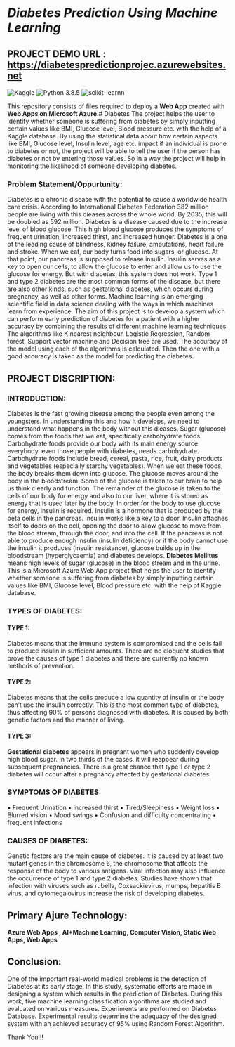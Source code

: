 # *Diabetes Prediction Using Machine Learning* 

## PROJECT DEMO URL : https://diabetespredictionprojec.azurewebsites.net

![Kaggle](https://img.shields.io/badge/Dataset-Kaggle-blue.svg) ![Python 3.8.5](https://img.shields.io/badge/Python-3.6-brightgreen.svg) ![scikit-learnn](https://img.shields.io/badge/Library-Scikit_Learn-orange.svg)

This repository consists of files required to deploy a **Web App** created with **Web Apps on Microsoft Azure**.# Diabetes The project helps the user to identify whether someone is suffering from diabetes by simply inputting certain values like BMI, Glucose level, Blood pressure etc. with the help of a Kaggle database.
By using the statistical data about how certain aspects like BMI, Glucose level, Insulin level, age etc. impact if an individual is prone to diabetes or not, the project will be able to tell the user if the person has diabetes or not by entering those values. So in a way the project will help in monitoring the likelihood of someone developing diabetes.

### Problem Statement/Oppurtunity:

Diabetes is a chronic disease with the potential to cause a worldwide health care crisis. According to International Diabetes Federation 382 million people are living with this dieases across the whole world. By 2035, this will be doubled as 592 million. Diabetes is a disease caused due to the increase level of blood glucose. This high blood glucose produces the symptoms of frequent urination, increased thirst, and increased hunger. Diabetes is a one of the leading cause of blindness, kidney failure, amputations, heart failure and stroke. When we eat, our body turns food into sugars, or glucose. At that point, our pancreas is supposed to release insulin. Insulin serves as a key to open our cells, to allow the glucose to enter and allow us to use the glucose for energy. But with diabetes, this system does not work. Type 1 and type 2 diabetes are the most common forms of the disease, but there are also other kinds, such as gestational diabetes, which occurs during pregnancy, as well as other forms. Machine learning is an emerging scientific field in data science dealing with the ways in which machines learn from experience. The aim of this project is to develop a system which can perform early prediction of diabetes for a patient with a higher accuracy by combining the results of different machine learning techniques. The algorithms like K nearest neighbour, Logistic Regression, Random forest, Support vector machine and Decision tree are used. The accuracy of the model using each of the algorithms is calculated. Then the one with a good accuracy is taken as the model for predicting the diabetes.

## PROJECT DISCRIPTION:

### INTRODUCTION:

Diabetes is the fast growing disease among the people even among the youngsters.  In  understanding  this  and  how  it develops,  we need  to  understand  what  happens  in  the  body without  this dieases.  Sugar  (glucose)  comes  from  the foods  that  we  eat,  specifically  carbohydrate  foods. Carbohydrate  foods  provide  our  body with  its  main energy  source  everybody,  even  those  people  with diabetes,  needs  carbohydrate.  Carbohydrate  foods include bread, cereal, pasta, rice, fruit, dairy products and vegetables (especially  starchy  vegetables). When we eat these foods, the body breaks them down into glucose. The  glucose  moves  around the  body  in  the bloodstream.  Some  of  the  glucose  is  taken  to  our brain  to  help  us  think  clearly  and  function.  The remainder of the  glucose  is  taken to  the  cells of our body  for  energy  and  also  to  our  liver,  where  it  is stored  as  energy  that  is  used  later  by  the  body.  In order for the body to use glucose for energy, insulin is required. Insulin is a hormone that is produced by the  beta  cells in  the  pancreas.  Insulin  works  like a key to a  door.  Insulin attaches itself to doors on the cell, opening the door to allow glucose to move from the blood stream, through the door, and into the cell. If the pancreas is not able to produce enough insulin (insulin  deficiency)  or  if  the  body  cannot  use  the insulin it produces (insulin resistance), glucose builds up in  the bloodstream (hyperglycaemia) and diabetes develops.  **Diabetes  Mellitus**  means  high  levels  of sugar (glucose) in the blood stream and in the urine. This is a Microsoft Azure Web App project that helps the user to identify whether someone is suffering from diabetes by simply inputting certain values like BMI, Glucose level, Blood pressure etc. with the help of Kaggle database.

### TYPES OF DIABETES: 

#### TYPE 1:

Diabetes  means  that  the  immune  system  is compromised and the cells fail to produce insulin in sufficient  amounts.  There  are  no  eloquent  studies that prove the causes of type 1 diabetes and there are currently no known methods of prevention.

#### TYPE 2:

Diabetes means  that  the cells  produce  a  low quantity of  insulin  or  the body  can’t  use the insulin correctly. This is the most common type of diabetes, thus  affecting  90%  of  persons  diagnosed  with diabetes. It is caused by both genetic  factors and the manner of living. 

#### TYPE 3:

**Gestational diabetes** appears in pregnant women who suddenly develop high  blood  sugar.  In two thirds  of the  cases,  it  will  reappear  during  subsequent pregnancies.  There  is  a  great  chance  that type  1 or type 2 diabetes will occur after a pregnancy affected by gestational diabetes. 

### SYMPTOMS OF DIABETES:

   • Frequent Urination
   • Increased thirst 
   • Tired/Sleepiness 
   • Weight loss 
   • Blurred vision 
   •  Mood swings 
   • Confusion and difficulty concentrating 
   • frequent infections
 
### CAUSES OF DIABETES:

Genetic  factors  are the  main  cause  of diabetes.  It  is caused  by  at  least  two  mutant  genes  in  the chromosome  6,  the  chromosome  that  affects  the response  of  the  body  to  various  antigens. Viral infection may also influence the  occurrence  of type 1 and  type  2  diabetes. Studies have shown  that infection with viruses such as rubella, Coxsackievirus, mumps,  hepatitis  B  virus,  and  cytomegalovirus increase the risk of developing diabetes.

## Primary Ajure Technology:

**Azure Web Apps , AI+Machine Learning, Computer Vision, Static Web Apps, Web Apps**

## Conclusion:

One of the important real-world medical problems is the  detection  of  Diabetes  at  its  early  stage.  In  this study,  systematic  efforts  are  made  in  designing  a system  which  results  in  the  prediction  of  Diabetes. During this work, five machine learning classification algorithms  are  studied  and  evaluated  on  various measures.  Experiments  are  performed  on Diabetes  Database.  Experimental  results  determine the  adequacy  of  the  designed  system  with  an achieved  accuracy  of  95%  using  Random Forest Algorithm.  


Thank You!!!
